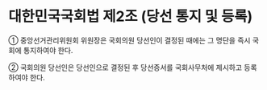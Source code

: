 # 대한민국국회법 제2조 (당선 통지 및 등록)

① 중앙선거관리위원회 위원장은 국회의원 당선인이 결정된 때에는 그 명단을 즉시 국회에 통지하여야 한다.  

② 국회의원 당선인은 당선인으로 결정된 후 당선증서를 국회사무처에 제시하고 등록하여야 한다.
